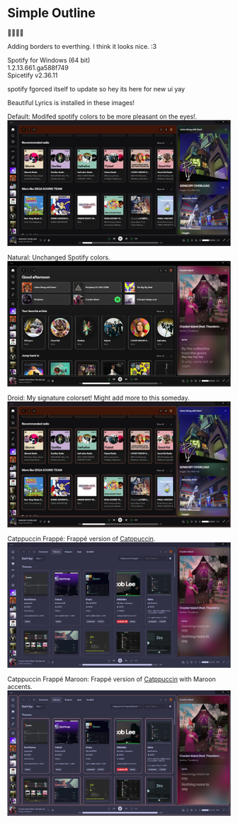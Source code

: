 # Simple Outline
🏳️‍⚧️🏳️‍🌈

Adding borders to everthing. I think it looks nice. :3

Spotify for Windows (64 bit) <br>
1.2.13.661.ga588f749 <br>
Spicetify v2.36.11

spotify fgorced itself to update so hey its here for new ui yay

Beautiful Lyrics is installed in these images!

Default:
Modifed spotify colors to be more pleasant on the eyes!.
![Default](https://github.com/Droidiar/simpleoutline-spicetify/raw/main/images/default.webp)

Natural:
Unchanged Spotify colors.
![Natural](https://github.com/Droidiar/simpleoutline-spicetify/raw/main/images/natural.webp)

Droid:
My signature colorset! Might add more to this someday.
![Droid](https://github.com/Droidiar/simpleoutline-spicetify/raw/main/images/droid.webp)

Catppuccin Frappé:
Frappé version of [Catppuccin](https://github.com/catppuccin/catppuccin).
![Catppuccin Frappé](https://github.com/Droidiar/simpleoutline-spicetify/raw/main/images/catfrap.webp)

Catppuccin Frappé Maroon:
Frappé version of [Catppuccin](https://github.com/catppuccin/catppuccin) with Maroon accents.
![Catppuccin Frappé Maroon](https://github.com/Droidiar/simpleoutline-spicetify/raw/main/images/catfrapmar.webp)
